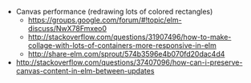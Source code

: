 - Canvas performance (redrawing lots of colored rectangles)
  - https://groups.google.com/forum/#!topic/elm-discuss/NwX78Fmxeo0
  - http://stackoverflow.com/questions/31907496/how-to-make-collage-with-lots-of-containers-more-responsive-in-elm
  - http://share-elm.com/sprout/574b3596e4b070fd20dac4d4
- http://stackoverflow.com/questions/37407096/how-can-i-preserve-canvas-content-in-elm-between-updates
